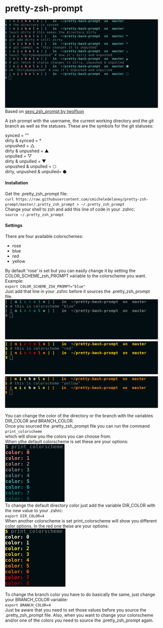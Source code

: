 # pretty-zsh-prompt
![screenshot pretty zsh prompt](https://github.com/cmicheledelaney/pretty-zsh-prompt/blob/master/screenshot_pretty_zsh_prompt.png)  
Based on [sexy_zsh_prompt by twolfson](https://github.com/twolfson/sexy-zsh-prompt)  
  
  
A zsh prompt with the username, the current working directory and the git branch as well as the statuses.
These are the symbols for the git statuses:  
  
synced = ""  
dirty & synced = *  
unpushed = △  
dirty & unpushed = ▲  
unpulled = ▽  
dirty & unpulled = ▼  
unpushed & unpulled = ⬡  
dirty, unpushed & unpulled= ⬢  

#### Installation
Get the .pretty_zsh_prompt file:  
`curl https://raw.githubusercontent.com/cmicheledelaney/pretty-zsh-prompt/master/.pretty_zsh_prompt > ~/.pretty_zsh_prompt`    
Change your shell to zsh and add this line of code in your .zshrc:  
`source ~/.pretty_zsh_prompt`  

#### Settings
There are four available colorschemes:  
- rose  
- blue  
- red  
- yellow

By default 'rose' is set but you can easily change it by setting the COLOR_SCHEME_zsh_PROMPT variable to the colorscheme you want.  
Example:  
`export COLOR_SCHEME_ZSH_PROMPT="blue"`  
Just add that line in your .zshrc before it sources the .pretty_zsh_prompt file.  
![colorschemes](https://github.com/cmicheledelaney/pretty-zsh-prompt/blob/master/screenshot_colorschemes.png)  
  
You can change the color of the directory or the branch with the variables DIR_COLOR and BRANCH_COLOR.  
Once you sourced the .pretty_zsh_prompt file you can run the command  
`print_colorscheme`  
which will show you the colors you can choose from.  
When ythe default colorscheme is set these are your options:  
![colorscheme blue](https://github.com/cmicheledelaney/pretty-zsh-prompt/blob/master/screenshot_colorscheme_blue.png)  
To change the default directory color just add the variable DIR_COLOR with the new value to your .zshrc:  
`export DIR_COLOR=4`  
When another colorscheme is set print_colorscheme will show you different color options. In the red one these are your options:  
![colorscheme red](https://github.com/cmicheledelaney/pretty-zsh-prompt/blob/master/screenshot_colorscheme_red.png)  
  
To change the branch color you have to do basically the same, just change your BRANCH_COLOR variable:  
`export BRANCH_COLOR=4`  
Just be aware that you need to set those values before you source the .pretty_zsh_prompt file. Also, when you want to change your colorscheme and/or one of the colors you need to source the .pretty_zsh_prompt again.  

